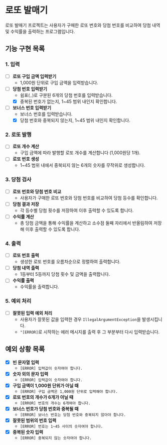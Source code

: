 # 로또 발매기

로또 발매기 프로젝트는 사용자가 구매한 로또 번호와 당첨 번호를 비교하여 당첨 내역 및 수익률을 출력하는 프로그램입니다.

## 기능 구현 목록

### 1. 입력
- [ ] **로또 구입 금액 입력받기**
  - 1,000원 단위로 구입 금액을 입력받습니다.
- [ ] **당첨 번호 입력받기**
  - 쉼표(`,`)로 구분된 6개의 당첨 번호를 입력받습니다.
  - [x] 중복된 번호가 없는지, 1~45 범위 내인지 확인합니다.
- [ ] **보너스 번호 입력받기**
  - 보너스 번호를 입력받습니다.
  - [x] 당첨 번호와 중복되지 않는지, 1~45 범위 내인지 확인합니다.

### 2. 로또 발행
- [ ] **로또 개수 계산**
  - 구입 금액에 따라 발행할 로또 개수를 계산합니다 (1,000원당 1개).
- [ ] **로또 번호 생성**
  - 1~45 범위 내에서 중복되지 않는 6개의 숫자를 무작위로 생성합니다.

### 3. 당첨 검사
- [ ] **로또 번호와 당첨 번호 비교**
  - 사용자가 구매한 로또 번호와 당첨 번호를 비교하여 당첨 등수를 확인합니다.
- [ ] **당첨 결과 저장**
  - 각 등수별 당첨 횟수를 저장하여 이후 출력할 수 있도록 합니다.
- [ ] **수익률 계산**
  - 총 당첨 금액을 통해 수익률을 계산하고 소수점 둘째 자리에서 반올림하여 저장해 이후 출력할 수 있도록 합니다.

### 4. 출력
- [ ] **로또 번호 출력**
  - 생성한 로또 번호를 오름차순으로 정렬하여 출력합니다.
- [ ] **당첨 내역 출력**
  - 1등부터 5등까지 당첨 횟수 및 금액을 출력합니다.
- [ ] **수익률 출력**
  - 수익률을 출력합니다.

### 5. 예외 처리
- [ ] **잘못된 입력 예외 처리**
  - 사용자가 잘못된 값을 입력한 경우 `IllegalArgumentException`을 발생시킵니다.
  - `"[ERROR]`로 시작하는 에러 메시지를 출력 후 그 부분부터 다시 입력받습니다.

## 예외 상황 목록

- [x] **빈 문자열 입력**
  - `[ERROR] 입력값이 숫자여야 합니다.`
- [x] **숫자 외의 문자 입력**
  - `[ERROR] 입력값이 숫자여야 합니다.`
- [x] **구입 금액이 1,000원 단위가 아닐 때**
  - `[ERROR] 구입 금액은 1,000원 단위로 입력해야 합니다.`
- [x] **로또 번호의 개수가 6개가 아닐 때**
  - `[ERROR] 번호의 개수는 6개여야 합니다.`
- [x] **보너스 번호가 당첨 번호와 중복될 때**
  - `[ERROR] 보너스 번호는 당첨 번호와 중복되지 않아야 합니다.`
- [x] **잘못된 범위의 번호 입력**
  - `[ERROR] 번호는 1~45 사이의 숫자여야 합니다.`
- [x] **중복된 숫자 입력**
  - `[ERROR] 중복되지 않는 숫자여야 합니다.`